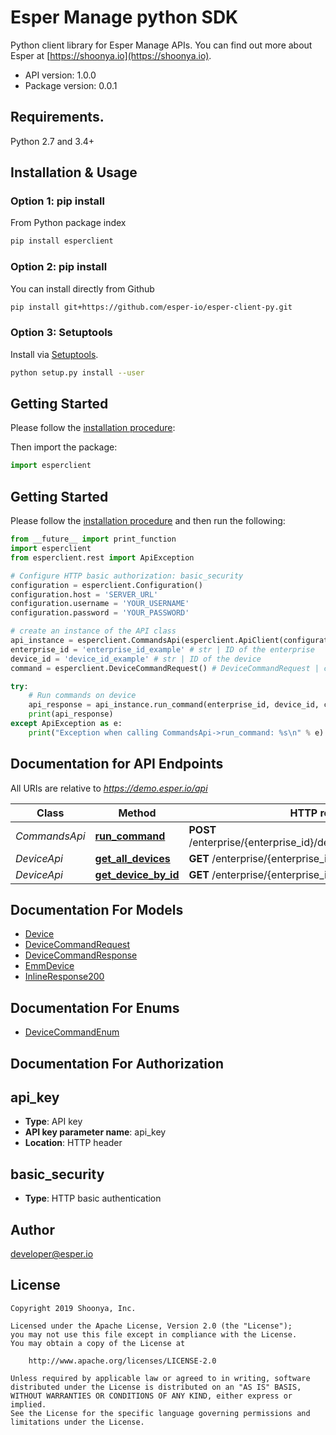 Esper Manage python SDK
==================

Python client library for Esper Manage APIs. You can find out more about Esper at [https://shoonya.io](https://shoonya.io).

- API version: 1.0.0
- Package version: 0.0.1


## Requirements.

Python 2.7 and 3.4+

## Installation & Usage

### Option 1: pip install

From Python package index

```sh
pip install esperclient
```

### Option 2: pip install

You can install directly from Github

```sh
pip install git+https://github.com/esper-io/esper-client-py.git
```

### Option 3: Setuptools

Install via [Setuptools](http://pypi.python.org/pypi/setuptools).

```sh
python setup.py install --user
```

## Getting Started

Please follow the [installation procedure](#installation--usage):

Then import the package:
```python
import esperclient
```

## Getting Started

Please follow the [installation procedure](#installation--usage) and then run the following:

```python
from __future__ import print_function
import esperclient
from esperclient.rest import ApiException

# Configure HTTP basic authorization: basic_security
configuration = esperclient.Configuration()
configuration.host = 'SERVER_URL'
configuration.username = 'YOUR_USERNAME'
configuration.password = 'YOUR_PASSWORD'

# create an instance of the API class
api_instance = esperclient.CommandsApi(esperclient.ApiClient(configuration))
enterprise_id = 'enterprise_id_example' # str | ID of the enterprise
device_id = 'device_id_example' # str | ID of the device
command = esperclient.DeviceCommandRequest() # DeviceCommandRequest | command name to fire

try:
    # Run commands on device
    api_response = api_instance.run_command(enterprise_id, device_id, command)
    print(api_response)
except ApiException as e:
    print("Exception when calling CommandsApi->run_command: %s\n" % e)

```

## Documentation for API Endpoints

All URIs are relative to *https://demo.esper.io/api*


Class | Method | HTTP request
------------ | ------------- | -------------
*CommandsApi* | [**run_command**](docs/CommandsApi.md#run_command) | **POST** /enterprise/{enterprise_id}/device/{device_id}/command/
*DeviceApi* | [**get_all_devices**](docs/DeviceApi.md#get_all_devices) | **GET** /enterprise/{enterprise_id}/device/
*DeviceApi* | [**get_device_by_id**](docs/DeviceApi.md#get_device_by_id) | **GET** /enterprise/{enterprise_id}/device/{device_id}/


## Documentation For Models

 - [Device](docs/Device.md)
 - [DeviceCommandRequest](docs/DeviceCommandRequest.md)
 - [DeviceCommandResponse](docs/DeviceCommandResponse.md)
 - [EmmDevice](docs/EmmDevice.md)
 - [InlineResponse200](docs/InlineResponse200.md)


## Documentation For Enums

 - [DeviceCommandEnum](docs/DeviceCommandEnum.md)


## Documentation For Authorization


## api_key

- **Type**: API key
- **API key parameter name**: api_key
- **Location**: HTTP header

## basic_security

- **Type**: HTTP basic authentication


## Author

developer@esper.io


## License

```
Copyright 2019 Shoonya, Inc.

Licensed under the Apache License, Version 2.0 (the "License");
you may not use this file except in compliance with the License.
You may obtain a copy of the License at

    http://www.apache.org/licenses/LICENSE-2.0

Unless required by applicable law or agreed to in writing, software
distributed under the License is distributed on an "AS IS" BASIS,
WITHOUT WARRANTIES OR CONDITIONS OF ANY KIND, either express or implied.
See the License for the specific language governing permissions and
limitations under the License.
```
